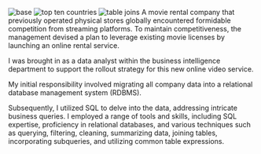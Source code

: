 ![base](https://github.com/barchibong/Movie-rental-analysis./assets/144898284/6ba442b9-b92c-498a-a8b1-074e68ac2f9b)
![top ten countries](https://github.com/barchibong/Movie-rental-analysis./assets/144898284/f069b214-bb17-445c-ad8f-c2e196217e6c)
![table joins](https://github.com/barchibong/Movie-rental-analysis./assets/144898284/b0306b81-5e89-4e1f-b643-3525d433fd1a)
A movie rental company that previously operated physical stores globally encountered formidable competition from streaming platforms. To maintain competitiveness, the management devised a plan to leverage existing movie licenses by launching an online rental service. 

I was brought in as a data analyst within the business intelligence department to support the rollout strategy for this new online video service.

My initial responsibility involved migrating all company data into a relational database management system (RDBMS). 

Subsequently, I utilized SQL to delve into the data, addressing intricate business queries. I employed a range of tools and skills, including SQL expertise, proficiency in relational databases, and various techniques such as querying, filtering, cleaning, summarizing data, joining tables, incorporating subqueries, and utilizing common table expressions.
